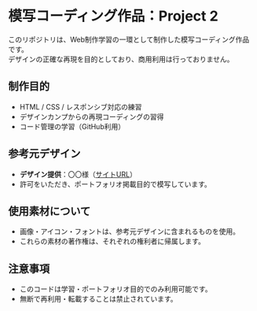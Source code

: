 # 模写コーディング作品：Project 2

このリポジトリは、Web制作学習の一環として制作した模写コーディング作品です。  
デザインの正確な再現を目的としており、商用利用は行っておりません。

## 制作目的
- HTML / CSS / レスポンシブ対応の練習
- デザインカンプからの再現コーディングの習得
- コード管理の学習（GitHub利用）

## 参考元デザイン
- **デザイン提供**：〇〇様（[サイトURL](https://example.com)）
- 許可をいただき、ポートフォリオ掲載目的で模写しています。

## 使用素材について
- 画像・アイコン・フォントは、参考元デザインに含まれるものを使用。
- これらの素材の著作権は、それぞれの権利者に帰属します。

## 注意事項
- このコードは学習・ポートフォリオ目的でのみ利用可能です。
- 無断で再利用・転載することは禁止されています。
